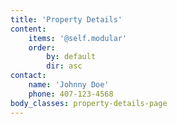 ```yaml
---
title: 'Property Details'
content:
    items: '@self.modular'
    order:
        by: default
        dir: asc
contact:
    name: 'Johnny Doe'
    phone: 407-123-4568
body_classes: property-details-page
---
```


